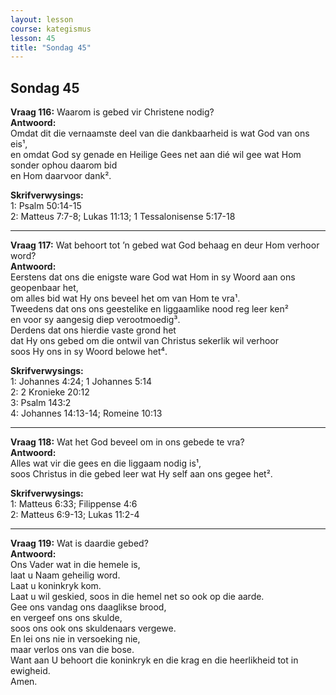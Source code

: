 ```yaml
---
layout: lesson
course: kategismus
lesson: 45
title: "Sondag 45"
---
```


## Sondag 45

**Vraag 116:** Waarom is gebed vir Christene nodig?  
**Antwoord:**  
Omdat dit die vernaamste deel van die dankbaarheid is wat God van ons eis¹,  
en omdat God sy genade en Heilige Gees net aan dié wil gee wat Hom sonder ophou daarom bid  
en Hom daarvoor dank².

**Skrifverwysings:**  
1: Psalm 50:14-15  
2: Matteus 7:7-8; Lukas 11:13; 1 Tessalonisense 5:17-18

---

**Vraag 117:** Wat behoort tot ’n gebed wat God behaag en deur Hom verhoor word?  
**Antwoord:**  
Eerstens dat ons die enigste ware God wat Hom in sy Woord aan ons geopenbaar het,  
om alles bid wat Hy ons beveel het om van Hom te vra¹.  
Tweedens dat ons ons geestelike en liggaamlike nood reg leer ken²  
en voor sy aangesig diep verootmoedig³.  
Derdens dat ons hierdie vaste grond het  
dat Hy ons gebed om die ontwil van Christus sekerlik wil verhoor  
soos Hy ons in sy Woord belowe het⁴.

**Skrifverwysings:**  
1: Johannes 4:24; 1 Johannes 5:14  
2: 2 Kronieke 20:12  
3: Psalm 143:2  
4: Johannes 14:13-14; Romeine 10:13

---

**Vraag 118:** Wat het God beveel om in ons gebede te vra?  
**Antwoord:**  
Alles wat vir die gees en die liggaam nodig is¹,  
soos Christus in die gebed leer wat Hy self aan ons gegee het².

**Skrifverwysings:**  
1: Matteus 6:33; Filippense 4:6  
2: Matteus 6:9-13; Lukas 11:2-4

---

**Vraag 119:** Wat is daardie gebed?  
**Antwoord:**  
Ons Vader wat in die hemele is,  
laat u Naam geheilig word.  
Laat u koninkryk kom.  
Laat u wil geskied, soos in die hemel net so ook op die aarde.  
Gee ons vandag ons daaglikse brood,  
en vergeef ons ons skulde,  
soos ons ook ons skuldenaars vergewe.  
En lei ons nie in versoeking nie,  
maar verlos ons van die bose.  
Want aan U behoort die koninkryk en die krag en die heerlikheid tot in ewigheid.  
Amen.